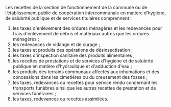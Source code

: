 Les recettes de la section de fonctionnement de la commune ou de l’établissement public de coopération intercommunale en matière d’hygiène, de salubrité publique et de services titulaires comprennent :
1. les taxes d'enlèvement des ordures ménagères et les redevances pour frais d'enlèvement de débris et matériaux autres que les ordures ménagères ;
2. les redevances de vidange et de curage ;
3. les taxes et produits des opérations de désinsectisation ;
4. les taxes d'inspection sanitaire des produits alimentaires ;
5. les recettes de prestations et de services d'hygiène et de salubrité publique en matière d’hydraulique et d'adduction d'eau ;
6. les produits des terrains communaux affectés aux inhumations et des concessions dans les cimetières ou du creusement des fosses ;
7. les taxes, redevances ou recettes pour service rendu concernant les transports funèbres ainsi que les autres recettes de prestation et de services funéraires ;
8. les taxes, redevances ou recettes assimilées.
